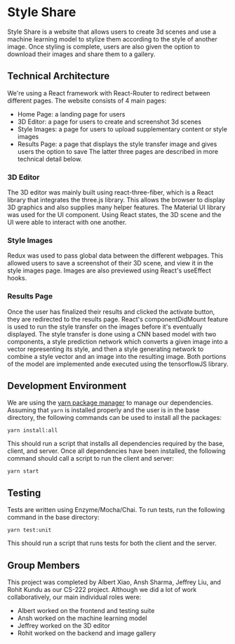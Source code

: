# Style Share

Style Share is a website that allows users to create 3d scenes and use a machine learning model to stylize them according to the style of another image. Once styling is complete, users are also given the option to download their images and share them to a gallery.

## Technical Architecture

We're using a React framework with React-Router to redirect between different pages. The website consists of 4 main pages:
- Home Page: a landing page for users
- 3D Editor: a page for users to create and screenshot 3d scenes
- Style Images: a page for users to upload supplementary content or style images
- Results Page: a page that displays the style transfer image and gives users the option to save
The latter three pages are described in more technical detail below.

### 3D Editor

The 3D editor was mainly built using react-three-fiber, which is a React library that integrates the three.js library. This allows the browser to display 3D graphics and also supplies many helper features. The Material UI library was used for the UI component. Using React states, the 3D scene and the UI were able to interact with one another.

### Style Images

Redux was used to pass global data between the different webpages. This allowed users to save a screenshot of their 3D scene, and view it in the style images page. Images are also previewed using React's useEffect hooks.

### Results Page

Once the user has finalized their results and clicked the activate button, they are redirected to the results page. React's componentDidMount feature is used to run the style transfer on the images before it's eventually displayed. The style transfer is done using a CNN based model with two components, a style prediction network which converts a given image into a vector representing its style, and then a style generating network to combine a style vector and an image into the resulting image. Both portions of the model are implemented ande executed using the tensorflowJS library.

## Development Environment

We are using the [yarn package manager](https://yarnpkg.com/) to manage our dependencies. Assuming that ``yarn`` is installed properly and the user is in the base directory, the following commands can be used to install all the packages:
```
yarn install:all
```
This should run a script that installs all dependencies required by the base, client, and server. Once all dependencies have been installed, the following command should call a script to run the client and server:
```
yarn start
```

## Testing

Tests are written using Enzyme/Mocha/Chai. To run tests, run the following command in the base directory:
```
yarn test:unit
```
This should run a script that runs tests for both the client and the server.

## Group Members

This project was completed by Albert Xiao, Ansh Sharma, Jeffrey Liu, and Rohit Kundu as our CS-222 project. Although we did a lot of work collaboratively, our main individual roles were:
- Albert worked on the frontend and testing suite
- Ansh worked on the machine learning model
- Jeffrey worked on the 3D editor
- Rohit worked on the backend and image gallery
